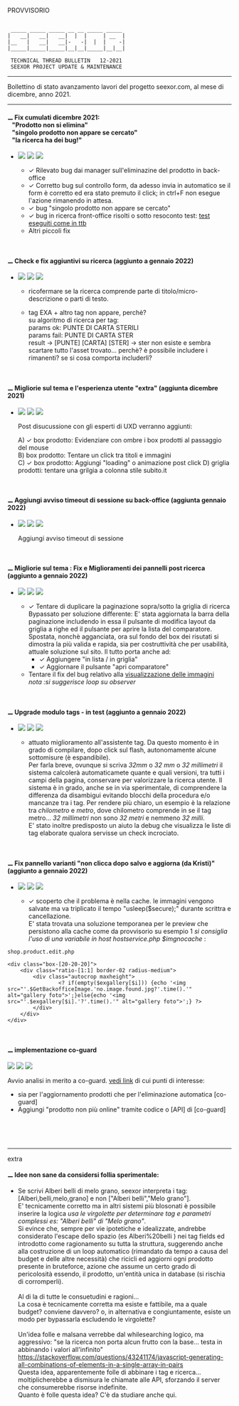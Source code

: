 PROVVISORIO

~~~

 _____ _____ _____ __ __ _____ _____
|   __|   __|   __|  |  |     | __  |
|__   |   __|   __|-   -|  |  |    -|
|_____|_____|_____|__|__|_____|__|__|

 TECHNICAL THREAD BULLETIN   12-2021
 SEEXOR PROJECT UPDATE & MAINTENANCE

~~~

---

Bollettino di stato avanzamento lavori del progetto seexor.com, al mese di dicembre, anno 2021.

---

#### ⚊ Fix cumulati dicembre 2021:<br/>&nbsp;&nbsp;&nbsp;"Prodotto non si elimina"<br/>&nbsp;&nbsp;&nbsp;"singolo prodotto non appare se cercato"<br/>&nbsp;&nbsp;&nbsp;"la ricerca ha dei bug!" 


-   [![](https://img.shields.io/badge/--FF00FF.svg)]()
    [![](https://img.shields.io/badge/--F1F1F1.svg)]()
    [![](https://img.shields.io/badge/completed-12/21-green.svg)]()<br>

    - ✓ Rilevato bug dai manager sull'eliminazine del prodotto in back-office
    - ✓ Corretto bug sul controllo form, da adesso invia in automatico se il form è corretto ed era stato premuto il click; in ctrl+F non esegue l'azione rimanendo in attesa.
    - ✓ bug "singolo prodotto non appare se cercato" 
    - ✓ bug in ricerca front-office risolti o sotto resoconto test: [test eseguiti come in ttb](https://github.com/SeexorDev/diary-log/blob/main/ttb/2021.12.01.ttb.updates.ricerca-testebugfix.md)
    - Altri piccoli fix


<br>

#### ⚊ Check e fix aggiuntivi su ricerca (aggiunto a gennaio 2022)

-   [![](https://img.shields.io/badge/--FF00FF.svg)]()
    [![](https://img.shields.io/badge/--F1F1F1.svg)]()
    [![](https://img.shields.io/badge/--F8F8F8.svg)]()<br>

    - ricofermare se la ricerca comprende parte di titolo/micro-descrizione o parti di testo.

    - tag EXA + altro tag non appare, perchè?<br>
      su algoritmo di ricerca per tag:<br>
      params ok: PUNTE DI CARTA STERILI<br>
      params fail: PUNTE DI CARTA STER<br>
      result -> [PUNTE] [CARTA] [STER] -> ster non esiste e sembra scartare tutto l'asset trovato... perchè? è possibile includere i rimanenti? se si cosa comporta includerli?


<br>

#### ⚊ Migliorie sul tema e l'esperienza utente "extra" (aggiunta dicembre 2021)

-   [![](https://img.shields.io/badge/--FF00FF.svg)]()
    [![](https://img.shields.io/badge/--F1F1F1.svg)]()
    [![](https://img.shields.io/badge/initialized-12/21-orange.svg)]()<br>

    Post disucussione con gli esperti di UXD verranno aggiunti:
    
    A) ✓ box prodotto: Evidenziare con ombre i box prodotti al passaggio del mouse<br>
    B) box prodotto: Tentare un click tra titoli e immagini<br>
    C) ✓ box prodotto: Aggiungi "loading" o animazione post click
    D) griglia prodotti: tentare una grilgia a colonna stile subito.it

<br>


#### ⚊ Aggiungi avviso timeout di sessione su back-office (aggiunta gennaio 2022)

-   [![](https://img.shields.io/badge/--FF00FF.svg)]()
    [![](https://img.shields.io/badge/--F1F1F1.svg)]()
    [![](https://img.shields.io/badge/--F1F1F1.svg)]()<br>

    Aggiungi avviso timeout di sessione

<br>


#### ⚊ Migliorie sul tema : Fix e Miglioramenti dei pannelli post ricerca (aggiunto a gennaio 2022)

-   [![](https://img.shields.io/badge/--FF00FF.svg)]()
    [![](https://img.shields.io/badge/--F1F1F1.svg)]()
    [![](https://img.shields.io/badge/initialized-01/22-orange.svg)]()<br>

    - 	✓ Tentare di duplicare la paginazione sopra/sotto la griglia di ricerca<br>Bypassato per soluzione differente: E' stata aggiornata la barra della paginazione includendo in essa il pulsante di modifica layout da griglia a righe ed il pulsante per aprire la lista del comparatore. Spostata, nonchè agganciata, ora sul fondo del box dei risutati si dimostra la più valida e rapida, sia per costruttività che per usabilità, attuale soluzione sul sito. Il tutto porta anche ad:
        - 	✓ Aggiungere "in lista / in griglia"
        - 	✓ Aggiornare il pulsante "apri comparatore"
    - 	Tentare il fix del bug relativo alla [visualizzazione delle immagini](https://stackoverflow.com/questions/65283652/loading-many-images-simultaneously-causing-the-browser-to-freeze)<br><i>nota :si suggerisce loop su observer</i>

<br>


#### ⚊ Upgrade modulo tags - in test (aggiunto a gennaio 2022)

-   [![](https://img.shields.io/badge/--FF00FF.svg)]()
    [![](https://img.shields.io/badge/--F1F1F1.svg)]()
    [![](https://img.shields.io/badge/completed-01/22-green.svg)]()<br>

    - 	attuato miglioramento all'assistente tag. Da questo momento è in grado di compilare, dopo click sul flash, autonomamente alcune sottomisure (è espandibile).<br> Per farla breve, ovunque si scriva _32mm_ o _32 mm_ o _32 millimetri_ il sistema calcolerà automaticamete quante e quali versioni, tra tutti i campi della pagina, conservare per valorizzare la ricerca utente. Il sistema è in grado, anche se in via sperimentale, di  comprendere la differenza da disambigui evitando blocchi della procedura e/o mancanze tra i tag. Per rendere più chiaro, un esempio è la relazione tra _chilometro_ e _metro_, dove chilometro comprende in se il tag metro... _32 millimetri_ non sono _32 metri_ e nemmeno _32 milli_. <br> E' stato inoltre predisposto un aiuto la debug che visualizza le liste di tag elaborate qualora servisse un check incrociato.

<br>


#### ⚊ Fix pannello varianti "non clicca dopo salvo e aggiorna (da Kristi)" (aggiunto a gennaio 2022)

-   [![](https://img.shields.io/badge/--FF00FF.svg)]()
    [![](https://img.shields.io/badge/--F1F1F1.svg)]()
    [![](https://img.shields.io/badge/completed-01/22-green.svg)]()<br>

    - ✓	scoperto che il problema è nella cache. le immagini vengono salvate ma va triplicato il tempo "usleep($secure);" durante scrittra e cancellazione.<br>E' stata trovata una soluzione temporanea per le preview che persistono alla cache come da provvisorio su esempio 1 <stroke>_si consiglia l'uso di una variabile in host hostservice.php $imgnocache_</stroke> :

```
shop.product.edit.php

<div class="box-[20-20-20]">
    <div class="ratio-[1:1] border-02 radius-medium">
        <div class="autocrop maxheight">
                <? if(empty($exgallery[$i])) {echo '<img src="'.$GetBackofficeImage.'no.image.found.jpg?'.time().'" alt="gallery foto">';}else{echo '<img src="'.$exgallery[$i].'?'.time().'" alt="gallery foto">';} ?>
        </div>
    </div>
</div> 
```

<br>

#### ⚊ implementazione co-guard

[![](https://img.shields.io/badge/--FF00FF.svg)]()
[![](https://img.shields.io/badge/--00FFFF.svg)]()
[![](https://img.shields.io/badge/initialized-12/21-orange.svg)]()<br>

Avvio analisi in merito a co-guard.
[vedi link](https://github.com/SeexorDev/diary-log/blob/main/updates/2021.log.processing.v2.md#-implementazione-co-guard) di cui punti di interesse:

- 	sia per l'aggiornamento prodotti che per l'eliminazione automatica [co-guard]
- 	Aggiungi "prodotto non più online" tramite codice o [API] di [co-guard]


<br>
<br>
<br>

---

extra




#### ⚊ Idee non sane da  considersi follia sperimentale:


-   Se scrivi Alberi belli di melo grano, seexor interpreta i tag: [Alberi,belli,melo,grano] e non ["Alberi belli","Melo grano"].<br>
    E' tecnicamente corretto ma in altri sistemi più blosonati è possibile inserire la logica _usa le virgolette per determinare tag e parametri complessi es: "Alberi belli" di "Melo grano"_.<br>
    Si evince che, sempre per vie ipotetiche e idealizzate, andrebbe considerato l'escape dello spazio (es Alberi%20belli ) nei tag fields ed introdotto come ragionamento su tutta la struttura, suggerendo anche alla costruzione di un loop automatico (rimandato da tempo a causa del budget e delle altre necessità) che ricicli ed aggiorni ogni prodotto presente in bruteforce, azione che assume un certo grado di pericolosità essendo, il prodotto, un'entità unica in database (si rischia di corromperli).<br><br>
    Al di la di tutte le consuetudini e ragioni...<br>
    La cosa è tecnicamente corretta ma esiste e fattibile, ma a quale budget? conviene davvero? o, in alternativa e congiuntamente, esiste un modo per bypassarla escludendo le virgolette?<br><br>
    Un'idea folle e malsana verrebbe dal whilesearching logico, ma aggressivo: "se la ricerca non porta alcun frutto con la base... testa in abbinando i valori all'infinito"<br>
    https://stackoverflow.com/questions/43241174/javascript-generating-all-combinations-of-elements-in-a-single-array-in-pairs<br>
    Questa idea, apparentemente folle di abbinare i tag e ricerca... moltiplicherebbe a dismisura le chiamate alle API, sforzando il server che consumerebbe risorse indefinite.<br> Quanto è folle questa idea? C'è da studiare anche qui.
